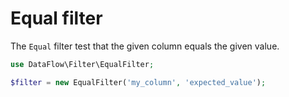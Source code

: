 # Equal filter

The ``Equal`` filter test that the given column equals the given value.

```php
use DataFlow\Filter\EqualFilter;

$filter = new EqualFilter('my_column', 'expected_value');
```

